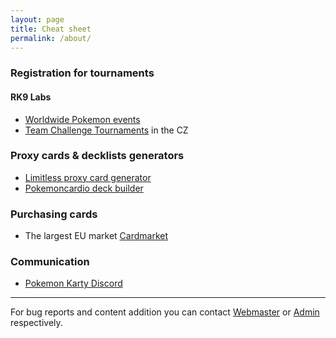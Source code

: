 ```yaml
---
layout: page
title: Cheat sheet
permalink: /about/
---
```


### Registration for tournaments

#### RK9 Labs

* [Worldwide Pokemon events](https://rk9.gg/events/pokemon)
* [Team Challenge Tournaments](https://rk9.gg/tournaments/teamchallenge?country=CZ) in the CZ


### Proxy cards & decklists generators

* [Limitless proxy card generator](https://limitlesstcg.com/tools/proxies)
* [Pokemoncardio deck builder](https://pokemoncard.io/deckbuilder/)


### Purchasing cards

* The largest EU market [Cardmarket](https://www.cardmarket.com/en/Pokemon)

### Communication

* [Pokemon Karty Discord](https://discord.gg/sca9RDDSGz)

---
For bug reports and content addition you can contact [Webmaster](mailto:inavasilevskaya@gmail.com) or [Admin](mailto:admin@gmail.com) respectively.
